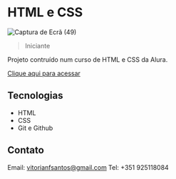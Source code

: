 # HTML e CSS

![Captura de Ecrã (49)](https://github.com/vitorianfonseca/AluraCast/assets/113269524/91c6c5fc-82ea-4499-b2bd-e781b6f94a48)



> Iniciante

Projeto contruído num curso de HTML e CSS da Alura.

[Clique aqui para acessar](https://aluraplay-git-main-vitorianfonseca.vercel.app/)



## Tecnologias

- HTML
- CSS
- Git e Github

## Contato

Email: vitorianfsantos@gmail.com
Tel: +351 925118084
